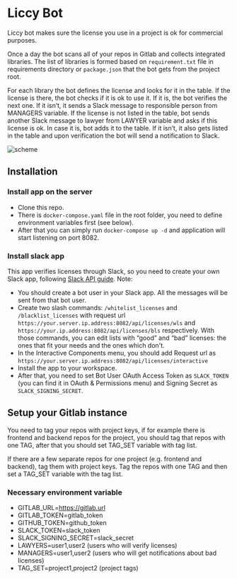 # Liccy Bot

Liccy bot makes sure the license you use in a project is ok for commercial purposes. 

Once a day the bot scans all of your repos in Gitlab and collects integrated libraries. The list of libraries is formed based on `requirement.txt` file in requirements directory or `package.json` that the bot gets from the project root. 

For each library the bot defines the license and looks for it in the table. If the license is there, the bot checks if it is ok to use it. If it is, the bot verifies the next one. If it isn’t, it sends a Slack message to responsible person from MANAGERS variable. If the license is not listed in the table, bot sends another Slack message to lawyer from LAWYER variable and asks if this license is ok. In case it is, bot adds it to the table. If it isn’t, it also gets listed in the table and upon verification the bot will send a notification to Slack.

![scheme](https://dvhb.com/check_my_licenses_scheme.png)

## Installation
### Install app on the server
* Clone this repo.
* There is `docker-compose.yaml` file in the root folder, you need to define environment variables first (see below).
* After that you can simply run `docker-compose up -d` and application will start listening on port 8082.

### Install slack app
This app verifies licenses through Slack, so you need to create your own Slack app, following [Slack API guide](https://api.slack.com/slack-apps#creating_apps).
Note:
* You should create a bot user in your Slack app. All the messages will be sent from that bot user.
* Create two slash commands: `/whitelist_licenses` and `/blacklist_licenses` with request url `https://your.server.ip.address:8082/api/licenses/wls` and `https://your.ip.address:8082/api/licenses/bls` respectively. With those commands, you can edit lists with “good” and “bad” licenses: the ones that fit your needs and the ones which don't.
* In the Interactive Components menu, you should add Request url as `https://your.server.ip.address:8082/api/licenses/interactive`
* Install the app to your workspace.
* After that, you need to set Bot User OAuth Access Token as `SLACK_TOKEN` (you can find it in OAuth & Permissions menu) and Signing Secret as `SLACK_SIGNING_SECRET`.
## Setup your Gitlab instance

You need to tag your repos with project keys, if for example there is frontend and backend repos for the project, you should tag that repos with one TAG, after that you should set TAG_SET variable with tag list.

If there are a few separate repos for one project (e.g. frontend and backend), tag them with project keys. Tag the repos with one TAG and then set a TAG_SET variable with the tag list.

### Necessary environment variable
- GITLAB_URL=https://gitlab.url
- GITLAB_TOKEN=gitlab_token
- GITHUB_TOKEN=github_token
- SLACK_TOKEN=slack_token
- SLACK_SIGNING_SECRET=slack_secret
- LAWYERS=user1,user2 (users who will verify licenses)
- MANAGERS=user1,user2 (users who will get notifications about bad licenses)
- TAG_SET=project1,project2 (project tags)
